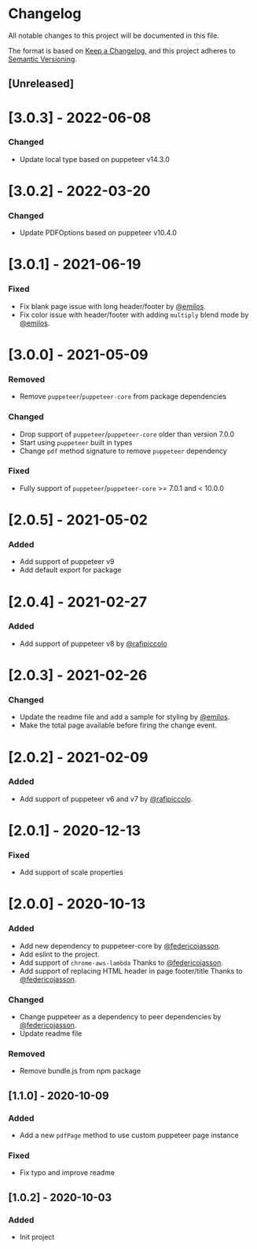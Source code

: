 # Changelog

All notable changes to this project will be documented in this file.

The format is based on [Keep a Changelog](https://keepachangelog.com/en/1.0.0/),
and this project adheres to [Semantic Versioning](https://semver.org/spec/v2.0.0.html).

## [Unreleased]

# [3.0.3] - 2022-06-08

### Changed

- Update local type based on puppeteer v14.3.0

# [3.0.2] - 2022-03-20

### Changed

- Update PDFOptions based on puppeteer v10.4.0

# [3.0.1] - 2021-06-19

### Fixed

- Fix blank page issue with long header/footer by [@emilos](https://github.com/emilos).
- Fix color issue with header/footer with adding `multiply` blend mode by [@emilos](https://github.com/emilos).

# [3.0.0] - 2021-05-09

### Removed

- Remove `puppeteer`/`puppeteer-core` from package dependencies

### Changed

- Drop support of `puppeteer`/`puppeteer-core` older than version 7.0.0
- Start using `puppeteer` built in types
- Change `pdf` method signature to remove `puppeteer` dependency

### Fixed

- Fully support of `puppeteer`/`puppeteer-core` >= 7.0.1 and < 10.0.0

# [2.0.5] - 2021-05-02

### Added

- Add support of puppeteer v9
- Add default export for package

# [2.0.4] - 2021-02-27

### Added

- Add support of puppeteer v8 by [@rafipiccolo](https://github.com/rafipiccolo)

# [2.0.3] - 2021-02-26

### Changed

- Update the readme file and add a sample for styling by [@emilos](https://github.com/emilos).
- Make the total page available before firing the change event.

# [2.0.2] - 2021-02-09

### Added

- Add support of puppeteer v6 and v7 by [@rafipiccolo](https://github.com/rafipiccolo).

# [2.0.1] - 2020-12-13

### Fixed

- Add support of scale properties

# [2.0.0] - 2020-10-13

### Added

- Add new dependency to puppeteer-core by [@federicojasson](https://github.com/federicojasson).
- Add eslint to the project.
- Add support of `chrome-aws-lambda` Thanks to [@federicojasson](https://github.com/federicojasson).
- Add support of replacing HTML header in page footer/title Thanks to [@federicojasson](https://github.com/federicojasson).

### Changed

- Change puppeteer as a dependency to peer dependencies by [@federicojasson](https://github.com/federicojasson).
- Update readme file

### Removed

- Remove bundle.js from npm package

## [1.1.0] - 2020-10-09

### Added

- Add a new `pdfPage` method to use custom puppeteer page instance

### Fixed

- Fix typo and improve readme

## [1.0.2] - 2020-10-03

### Added

- Init project
